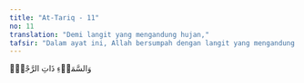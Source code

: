 ```yaml
---
title: "At-Tariq - 11"
no: 11
translation: "Demi langit yang mengandung hujan,"
tafsir: "Dalam ayat ini, Allah bersumpah dengan langit yang mengandung hujan yang sangat diharapkan manusia, karena hujanlah yang menjadikan tanah tandus menjadi subur, yang membuat makhluk yang berada di bumi hidup dan yang menjadikan udara panas menjadi sejuk."
---
```


وَالسَّمَاۤءِ ذَاتِ الرَّجْعِۙ 
